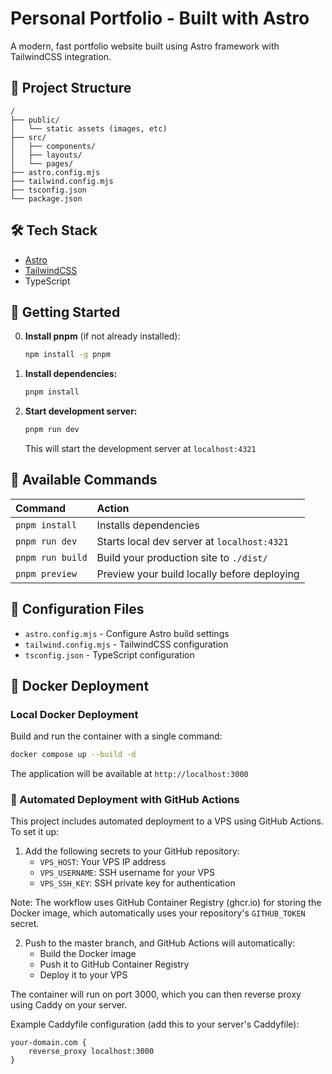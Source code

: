 # Personal Portfolio - Built with Astro

A modern, fast portfolio website built using Astro framework with TailwindCSS integration.

## 🚀 Project Structure

```text
/
├── public/
│   └── static assets (images, etc)
├── src/
│   ├── components/
│   ├── layouts/
│   └── pages/
├── astro.config.mjs
├── tailwind.config.mjs
├── tsconfig.json
└── package.json
```

## 🛠️ Tech Stack

- [Astro](https://astro.build)
- [TailwindCSS](https://tailwindcss.com)
- TypeScript

## 🚀 Getting Started

0. **Install pnpm** (if not already installed):
   ```sh
   npm install -g pnpm
   ```

1. **Install dependencies:**
   ```sh
   pnpm install
   ```

2. **Start development server:**
   ```sh
   pnpm run dev
   ```
   This will start the development server at `localhost:4321`

## 📝 Available Commands

| Command           | Action                                           |
| :--------------- | :----------------------------------------------- |
| `pnpm install`   | Installs dependencies                            |
| `pnpm run dev`   | Starts local dev server at `localhost:4321`      |
| `pnpm run build` | Build your production site to `./dist/`          |
| `pnpm preview`   | Preview your build locally before deploying      |

## 🔧 Configuration Files

- `astro.config.mjs` - Configure Astro build settings
- `tailwind.config.mjs` - TailwindCSS configuration
- `tsconfig.json` - TypeScript configuration

## 🐳 Docker Deployment

### Local Docker Deployment

Build and run the container with a single command:
```sh
docker compose up --build -d
```

The application will be available at `http://localhost:3000`

### 🚀 Automated Deployment with GitHub Actions

This project includes automated deployment to a VPS using GitHub Actions. To set it up:

1. Add the following secrets to your GitHub repository:
   - `VPS_HOST`: Your VPS IP address
   - `VPS_USERNAME`: SSH username for your VPS
   - `VPS_SSH_KEY`: SSH private key for authentication

Note: The workflow uses GitHub Container Registry (ghcr.io) for storing the Docker image, which automatically uses your repository's `GITHUB_TOKEN` secret.

2. Push to the master branch, and GitHub Actions will automatically:
   - Build the Docker image
   - Push it to GitHub Container Registry
   - Deploy it to your VPS

The container will run on port 3000, which you can then reverse proxy using Caddy on your server.

Example Caddyfile configuration (add this to your server's Caddyfile):
```
your-domain.com {
    reverse_proxy localhost:3000
}
```

